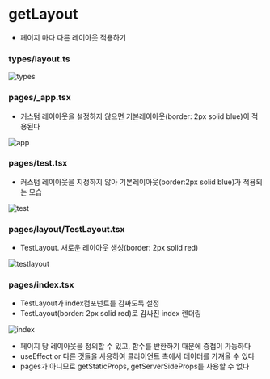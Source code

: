 # getLayout

- 페이지 마다 다른 레이아웃 적용하기

### types/layout.ts

![types](https://github.com/bohongu/TIL/assets/91203029/00ee6b90-55c2-4733-ad40-37ef36bd2156)

### pages/\_app.tsx

- 커스텀 레이아웃을 설정하지 않으면 기본레이아웃(border: 2px solid blue)이 적용된다

![app](https://github.com/bohongu/TIL/assets/91203029/d6a409a2-6109-4f13-a898-22f3c288852d)

### pages/test.tsx

- 커스텀 레이아웃을 지정하지 않아 기본레이아웃(border:2px solid blue)가 적용되는 모습

![test](https://github.com/bohongu/TIL/assets/91203029/fee46ee8-3dca-48b4-b4dc-8cd4bd1d38cb)

### pages/layout/TestLayout.tsx

- TestLayout. 새로운 레이아웃 생성(border: 2px solid red)

![testlayout](https://github.com/bohongu/TIL/assets/91203029/4c73dffc-7c91-40f3-b0da-c55eb71aeed9)

### pages/index.tsx

- TestLayout가 index컴포넌트를 감싸도록 설정
- TestLayout(border: 2px solid red)로 감싸진 index 렌더링

![index](https://github.com/bohongu/TIL/assets/91203029/9f9205b1-a33d-438e-8655-0b08589fa584)

- 페이지 당 레이아웃을 정의할 수 있고, 함수를 반환하기 때문에 중첩이 가능하다
- useEffect or 다른 것들을 사용하여 클라이언트 측에서 데이터를 가져올 수 있다
- pages가 아니므로 getStaticProps, getServerSideProps를 사용할 수 없다
